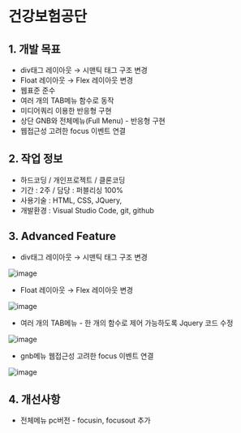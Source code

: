# 건강보험공단

## 1. 개발 목표
* div태그 레이아웃 → 시맨틱 태그 구조 변경
* Float 레이아웃 → Flex 레이아웃 변경
* 웹표준 준수
* 여러 개의 TAB메뉴 함수로 동작 
* 미디어쿼리 이용한 반응형 구현
* 상단 GNB와 전체메뉴(Full Menu) - 반응형 구현
* 웹접근성 고려한 focus 이벤트 연결



## 2. 작업 정보
* 하드코딩 / 개인프로젝트 / 클론코딩
* 기간 : 2주 / 담당 : 퍼블리싱 100%
* 사용기술 : HTML, CSS, JQuery, 
* 개발환경 : Visual Studio Code, git, github




## 3. Advanced Feature
* div태그 레이아웃 → 시맨틱 태그 구조 변경


![image](https://user-images.githubusercontent.com/126562076/224894997-bc2fa4c1-25f2-4aad-a8f3-bdb4771b7858.png)



* Float 레이아웃 → Flex 레이아웃 변경


![image](https://user-images.githubusercontent.com/126562076/224894923-12e4d26b-80a3-4396-b0e5-361abfde6d66.png)



* 여러 개의 TAB메뉴 - 한 개의 함수로 제어 가능하도록 Jquery 코드 수정

![image](https://user-images.githubusercontent.com/126562076/224895027-f8cdd1f0-20d4-4d43-aa5d-d2a5f61f13d0.png)


* gnb메뉴 웹접근성 고려한 focus 이벤트 연결


![image](https://user-images.githubusercontent.com/126562076/224896198-89c5f945-b450-4b94-b51b-69ddfe5a7984.png)




## 4. 개선사항

* 전체메뉴 pc버전 - focusin, focusout 추가




